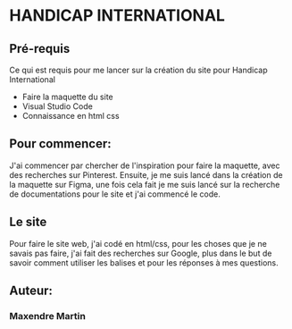# HANDICAP INTERNATIONAL

## Pré-requis

Ce qui est requis pour me lancer sur la création du site pour Handicap International

- Faire la maquette du site
- Visual Studio Code
- Connaissance en html css

## Pour commencer:

J'ai commencer par chercher de l'inspiration pour faire la maquette, avec des recherches sur Pinterest. Ensuite, je me suis lancé dans la création de la maquette sur Figma, une fois cela fait je me suis lancé sur la recherche de documentations pour le site et j'ai commencé le code.

## Le site

Pour faire le site web, j'ai codé en html/css, pour les choses que je ne savais pas faire, j'ai fait des recherches sur Google, plus dans le but de savoir comment utiliser les balises et pour les réponses à mes questions.

## Auteur:

### Maxendre Martin